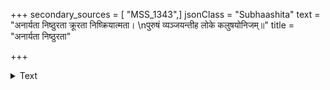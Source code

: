 +++
secondary_sources = [ "MSS_1343",]
jsonClass = "Subhaashita"
text = "अनार्यता निष्ठुरता क्रूरता निष्क्रियात्मता।  \nपुरुषं व्यञ्जयन्तीह लोके कलुषयोनिजम्॥"
title = "अनार्यता निष्ठुरता"

+++

<details><summary>Text</summary>

अनार्यता निष्ठुरता क्रूरता निष्क्रियात्मता।  
पुरुषं व्यञ्जयन्तीह लोके कलुषयोनिजम्॥
</details>
